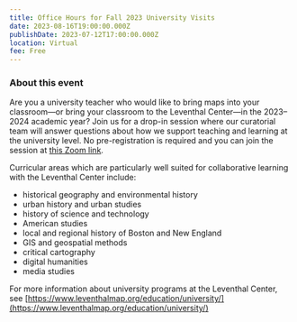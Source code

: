 ```yaml
---
title: Office Hours for Fall 2023 University Visits
date: 2023-08-16T19:00:00.000Z
publishDate: 2023-07-12T17:00:00.000Z
location: Virtual
fee: Free
---
```


### About this event 

Are you a university teacher who would like to bring maps into your classroom—or bring your classroom to the Leventhal Center—in the 2023–2024 academic year? Join us for a drop-in session where our curatorial team will answer questions about how we support teaching and learning at the university level. No pre-registration is required and you can join the session at [this Zoom link](https://us02web.zoom.us/j/81485008123).

Curricular areas which are particularly well suited for collaborative learning with the Leventhal Center include:

* historical geography and environmental history
* urban history and urban studies
* history of science and technology
* American studies
* local and regional history of Boston and New England
* GIS and geospatial methods
* critical cartography
* digital humanities
* media studies

For more information about university programs at the Leventhal Center, see [https://www.leventhalmap.org/education/university/](https://www.leventhalmap.org/education/university/)
